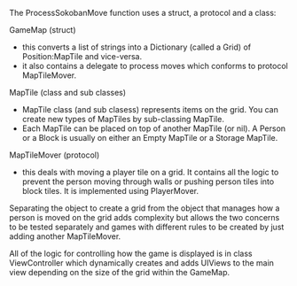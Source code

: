 The ProcessSokobanMove function uses a struct, a protocol and a class:

GameMap (struct)
- this converts a list of strings into a Dictionary (called a Grid) of Position:MapTile and vice-versa. 
- it also contains a delegate to process moves which conforms to protocol MapTileMover.

MapTile (class and sub classes)
- MapTile class (and sub clasess) represents items on the grid. You can create new types of MapTiles by sub-classing MapTile.
- Each MapTile can be placed on top of another MapTile (or nil). A Person or a Block is usually on either an Empty MapTile or a Storage MapTile.

MapTileMover (protocol)
- this deals with moving a player tile on a grid. It contains all the logic to prevent the person moving through walls or pushing person tiles into block tiles. It is implemented using PlayerMover.

Separating the object to create a grid from the object that manages how a person is moved on the grid adds complexity but allows the two concerns to be tested separately and games with different rules to be created by just adding another MapTileMover.

All of the logic for controlling how the game is displayed is in class ViewController which dynamically creates and adds UIViews to the main view depending on the size of the grid within the GameMap.

